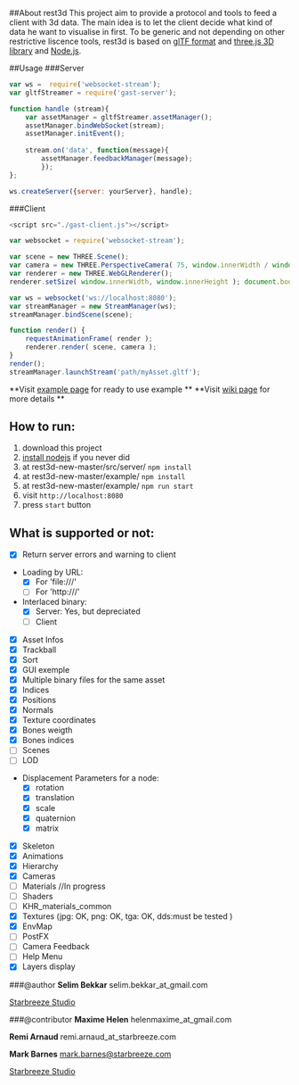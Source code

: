 
##About rest3d
This project aim to provide a protocol and tools to feed a client with 3d data. 
The main idea is to let the client decide what kind of data he want to visualise in first. 
To be generic and not depending on other restrictive liscence tools, rest3d is based on [glTF format](https://github.com/KhronosGroup/glTF) and [three.js 3D library](http://threejs.org) and [Node.js](https://nodejs.org).

##Usage
###Server
```javascript
var ws =  require('websocket-stream');
var gltfStreamer = require('gast-server');

function handle (stream){
    var assetManager = gltfStreamer.assetManager();
    assetManager.bindWebSocket(stream);
    assetManager.initEvent();
	
    stream.on('data', function(message){
        assetManager.feedbackManager(message); 
        });
};

ws.createServer({server: yourServer}, handle);
```

###Client
```javascript
<script src="./gast-client.js"></script> 

var websocket = require('websocket-stream');

var scene = new THREE.Scene();
var camera = new THREE.PerspectiveCamera( 75, window.innerWidth / window.innerHeight, 0.1, 1000 );
var renderer = new THREE.WebGLRenderer();
renderer.setSize( window.innerWidth, window.innerHeight ); document.body.appendChild( renderer.domElement );

var ws = websocket('ws://localhost:8080');
var streamManager = new StreamManager(ws);
streamManager.bindScene(scene);

function render() { 
    requestAnimationFrame( render );
    renderer.render( scene, camera ); 
}
render();
streamManager.launchStream('path/myAsset.gltf');

```
**Visit [example page](https://github.com/fl4re/rest3d-new/tree/master/example) for ready to use example **
**Visit [wiki page](https://github.com/fl4re/rest3d-new/wiki) for more details **

## How to run:
1. download this project
2. [install nodejs](https://docs.npmjs.com/getting-started/installing-node) if you never did
3. at rest3d-new-master/src/server/ `npm install`
4. at rest3d-new-master/example/ `npm install`
5. at rest3d-new-master/example/ `npm run start`
6. visit `http://localhost:8080`
7. press `start` button

## What is supported or not:
- [x] Return server errors and warning to client
- Loading by URL: 
	- [x] For 'file:///'
	- [ ] For 'http:///'
- Interlaced binary: 
	- [x] Server: Yes, but depreciated
	- [ ] Client
- [x] Asset Infos
- [x] Trackball
- [x] Sort
- [x] GUI exemple
- [x] Multiple binary files for the same asset
- [x] Indices
- [x] Positions
- [x] Normals
- [x] Texture coordinates
- [x] Bones weigth
- [x] Bones indices
- [ ] Scenes
- [ ] LOD
- Displacement Parameters for a node:
	- [x] rotation
	- [x] translation
	- [x] scale
	- [x] quaternion
	- [x] matrix
- [x] Skeleton
- [x] Animations
- [x] Hierarchy
- [x] Cameras 
- [ ] Materials //In progress
- [ ] Shaders
- [ ] KHR_materials_common
- [x] Textures (jpg: OK, png: OK, tga: OK, dds:must be tested )
- [x] EnvMap
- [ ] PostFX
- [ ] Camera Feedback
- [ ] Help Menu
- [x] Layers display

###@author
**Selim Bekkar** selim.bekkar_at_gmail.com

[Starbreeze Studio](http://www.starbreeze.com)

###@contributor
**Maxime Helen** helenmaxime_at_gmail.com

**Remi Arnaud** remi.arnaud_at_starbreeze.com

**Mark Barnes** mark.barnes@starbreeze.com

[Starbreeze Studio](http://www.starbreeze.com)
 	
